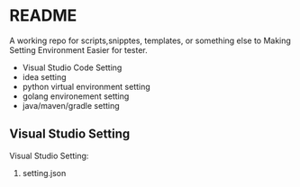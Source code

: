 # README

A working repo for scripts,snipptes, templates, or something else to Making Setting Environment Easier for tester.

- Visual Studio Code Setting
- idea setting
- python virtual environment setting
- golang environement setting 
- java/maven/gradle setting

## Visual Studio Setting 

Visual Studio Setting:

1. setting.json




